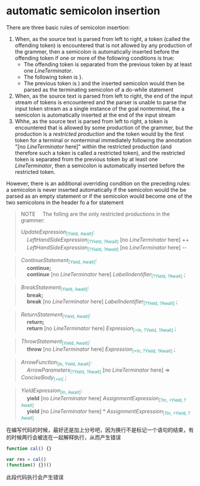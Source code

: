 # automatic semicolon insertion

There are three basic rules of semicolon insertion:
1. When, as the source text is parsed from left to right, a token (called the offending token) is encountered that is not allowed by any production of the grammer, then a semicolon is automatically inserted before the offending token if one or more of the following conditions is true:
    - The offending token is separated from the previous token by at least one *LineTerminator*.
    - The following token is }.
    - The previous token is ) and the inserted semicolon would then be parsed as the terminating semicolon of a do-while statement
2. When, as the source text is parsed from left to right, the end of the input stream of tokens is encountered and the parser is unable to parse the input token stream as a single instance of the goal nonterminal, the a semicolon is automatically inserted at the end of the input stream
3. Whhe, as the source text is parsed from left to right, a token is encountered that is allowed by some production of the grammer, but the production is a *restricted production* and the token would by the first token for a terminal or nonterminal immediately following the annotation "[no *LineTerminator* here]" within the restricted production (and therefore such a token is called a restricted token), and the restricted token is separated from the previous token by at least one *LineTerminator*, then a semicolon is automatically inserted before the restricted token.


However, there is an additional overriding condition on the preceding rules: a semicolon is never inserted automatically if the semicolon would the be parsed as an empty statement or if the semicolon would become one of the two semicolons in the header fo a for statement

> NOTE &nbsp;&nbsp;&nbsp;&nbsp;The folling are the only restricted productions in the grammer:
>
>*UpdateExpression*<sub><font color="#2aa198">[Yield, Await]</font></sub>:  
>&nbsp;&nbsp;&nbsp;&nbsp;*LeftHandSideExpression*<sub><font color="#2aa198">[?Yield, ?Await]</font></sub> [no *LineTerminator* here] ++  
&nbsp;&nbsp;&nbsp;&nbsp;*LeftHandSideExpression*<sub><font color="#2aa198">[?Yield, ?Await]</font></sub> [no *LineTerminator* here] --

>*ContinueStatement*<sub><font color="#2aa198">[Yield, Await]</font></sub>:  
>&nbsp;&nbsp;&nbsp;&nbsp;**continue;**  
&nbsp;&nbsp;&nbsp;&nbsp;**continue** [no *LineTerminator* here] *LabelIndentifier*<sub><font color="#2aa198">[?Yield, ?Await]</font></sub> ;

>*BreakStatement*<sub><font color="#2aa198">[Yield, Await]</font></sub>:  
>&nbsp;&nbsp;&nbsp;&nbsp;**break;**  
&nbsp;&nbsp;&nbsp;&nbsp;**break** [no *LineTerminator* here] *LabelIndentifier*<sub><font color="#2aa198">[?Yield, ?Await]</font></sub> ;

>*ReturnStatement*<sub><font color="#2aa198">[Yield, Await]</font></sub>:  
>&nbsp;&nbsp;&nbsp;&nbsp;**return;**  
&nbsp;&nbsp;&nbsp;&nbsp;**return** [no *LineTerminator* here] *Expression*<sub><font color="#2aa198">[+In, ?Yield, ?Await]</font></sub> ;

>*ThrowStatement*<sub><font color="#2aa198">[Yield, Await]</font></sub>:  
>&nbsp;&nbsp;&nbsp;&nbsp;**throw** [no *LineTerminator* here] *Expression*<sub><font color="#2aa198">[+In, ?Yield, ?Await]</font></sub> ;

>*ArrowFunction*<sub><font color="#2aa198">[In, Yield, Await]</font></sub>:  
>&nbsp;&nbsp;&nbsp;&nbsp;*ArrowParameters*<sub><font color="#2aa198">[?Yield, ?Await]</font></sub>  [no *LineTerminator* here] => *ConciseBody*<sub><font color="#2aa198">[+In]</font></sub> ;

>*YieldExpression*<sub><font color="#2aa198">[In, Await]</font></sub>:  
>&nbsp;&nbsp;&nbsp;&nbsp;**yield** [no *LineTerminator* here] *AssignmentExpression*<sub><font color="#2aa198">[?In, +Yield, ?Await]</font></sub>  
&nbsp;&nbsp;&nbsp;&nbsp;**yield** [no *LineTerminator* here] \* *AssignmentExpression*<sub><font color="#2aa198">[?In, +Yield, ?Await]</font></sub>  


在编写代码的时候，最好还是加上分号吧，因为换行不是标记一个语句的结束，有的时候两行会被连在一起解释执行，从而产生错误
```javascript
function cal() {}

var res = cal()
(function() {})()
```
此段代码执行会产生错误

